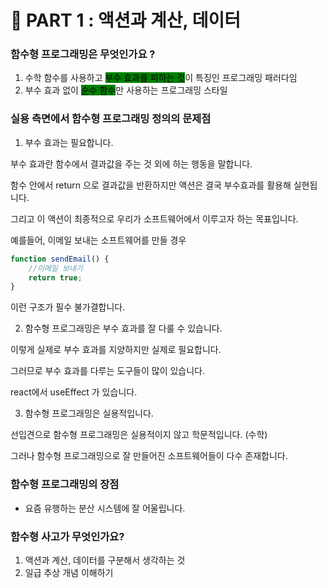 # 🥇 PART 1 : 액션과 계산, 데이터

### 함수형 프로그래밍은 무엇인가요 ?

1. 수학 함수를 사용하고 <mark style="background-color:green;">부수 효과를 피하는 것</mark>이 특징인 프로그래밍 패러다임
2. 부수 효과 없이 <mark style="background-color:green;">순수 함수</mark>만 사용하는 프로그래밍 스타일



### 실용 측면에서 함수형 프로그래밍 정의의 문제점

1. 부수 효과는 필요합니다.

부수 효과란 함수에서 결과값을 주는 것 외에 하는 행동을 말합니다.

함수 안에서 return 으로 결과값을 반환하지만 액션은 결국 부수효과를 활용해 실현됩니다.

그리고 이 액션이 최종적으로 우리가 소프트웨어에서 이루고자 하는 목표입니다.

예를들어, 이메일 보내는 소프트웨어를 만들 경우&#x20;

```javascript
function sendEmail() {
    //이메일 보내기
    return true;
}
```

이런 구조가 필수 불가결합니다.



2. 함수형 프로그래밍은 부수 효과를 잘 다룰 수 있습니다.

이렇게 실제로 부수 효과를 지양하지만 실제로 필요합니다.

그러므로 부수 효과를 다루는 도구들이 많이 있습니다.

react에서 useEffect 가 있습니다.



3. 함수형 프로그래밍은 실용적입니다.

선입견으로 함수형 프로그래밍은 실용적이지 않고 학문적입니다. (수학)

그러나 함수형 프로그래밍으로 잘 만들어진 소프트웨어들이 다수 존재합니다.





### 함수형 프로그래밍의 장점

* 요즘 유행하는 분산 시스템에 잘 어울립니다.



### 함수형 사고가 무엇인가요?

1. 액션과 계산, 데이터를 구분해서 생각하는 것
2. 일급 추상 개념 이해하기


